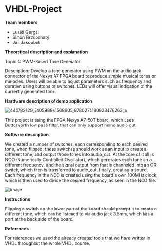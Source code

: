 # VHDL-Project

**Team members**
- Lukáš Gergel
- Šimon Brzobohatý
- Jan Jakoubek

**Theoretical description and explanation**

Topic 4: PWM-Based Tone Generator

Description: Develop a tone generator using PWM on the audio jack connector of the Nexys A7 FPGA board to produce simple musical tones or melodies. Users will be able to adjust parameters such as frequency and duration using buttons or switches. LEDs will offer visual indication of the currently generated tone.

**Hardware description of demo application**


![440782129_740598841569905_8780274180923476263_n](https://github.com/246816/VHDL-Project/assets/168731152/9fd17e1c-b194-40a5-99d5-e58ca24a343f)

This project is using the FPGA Nexys A7-50T board, which uses Butterworth low pass filter, that can only support mono audio out.

**Software description**

We created a number of switches, each corresponding to each desired tone, when flipped, these switches should work as an input to create a different tone, and output those tones into audio_out. At the core of it all is NCO (Numerically Controlled Oscillator), which generates each tone on a different frequency, and the signal output from that is channeled into an OR switch, which then is transferred to audio_out, finally, creating a sound. Each frequency in the NCO is created using the board's own 100MHz clock, which is then used to divide the desired frequency, as seen in the NCO file.

![image](https://github.com/246816/VHDL-Project/assets/168731152/9b8a07cc-e9cb-4bd0-8a10-85854c4ee029)


**Instructions**

Flipping a switch on the lower part of the board should prompt it to create a different tone, which can be listened to via audio jack 3.5mm, which has a port at the back side of the board.

**References**

For references we used the already created tools that we have written in VHDL throughout the whole VHDL course.
